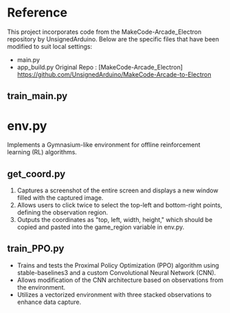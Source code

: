 # Reference
This project incorporates code from the MakeCode-Arcade_Electron repository by UnsignedArduino. Below are the specific files that have been modified to suit local settings:
- main.py
- app_build.py
Original Repo : [MakeCode-Arcade_Electron] https://github.com/UnsignedArduino/MakeCode-Arcade-to-Electron



## train_main.py
# env.py
Implements a Gymnasium-like environment for offline reinforcement learning (RL) algorithms.

## get_coord.py
1. Captures a screenshot of the entire screen and displays a new window filled with the captured image.
2. Allows users to click twice to select the top-left and bottom-right points, defining the observation region.
3. Outputs the coordinates as "top, left, width, height," which should be copied and pasted into the game_region variable in env.py.

## train_PPO.py
- Trains and tests the Proximal Policy Optimization (PPO) algorithm using stable-baselines3 and a custom Convolutional Neural Network (CNN).
- Allows modification of the CNN architecture based on observations from the environment.
- Utilizes a vectorized environment with three stacked observations to enhance data capture.
